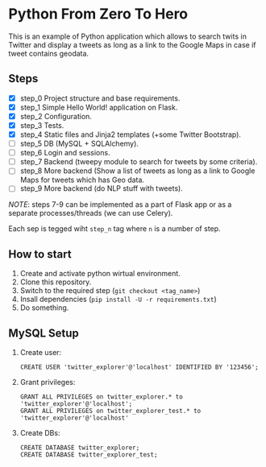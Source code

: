 Python From Zero To Hero
=========================

This is an example of Python application which allows to search twits in Twitter and display a tweets as long as a link to the Google Maps in case if tweet contains geodata.


Steps
-----
- [x] step_0 Project structure and base requirements.
- [x] step_1 Simple Hello World! application on Flask. 
- [x] step_2 Configuration.
- [x] step_3 Tests.
- [x] step_4 Static files and Jinja2 templates (+some Twitter Bootstrap).
- [ ] step_5 DB (MySQL + SQLAlchemy).
- [ ] step_6 Login and sessions.
- [ ] step_7 Backend (tweepy module to search for tweets by some criteria).
- [ ] step_8 More backend (Show a list of tweets as long as a link to Google Maps for tweets which has Geo data.
- [ ] step_9 More backend (do NLP stuff with tweets).

*NOTE*: steps 7-9 can be implemented as a part of Flask app or as a separate
processes/threads (we can use Celery).

Each sep is tegged wiht ``step_n`` tag where `n` is a number of step.

How to start
------------
1. Create and activate python wirtual environment.
2. Clone this repository.
3. Switch to the required step (``git checkout <tag_name>``)
4. Insall dependencies (``pip install -U -r requirements.txt``)
5. Do something.

MySQL Setup
-----------
1. Create user:
   ```
   CREATE USER 'twitter_explorer'@'localhost' IDENTIFIED BY '123456';
   ```
   
2. Grant privileges:
   ```   
   GRANT ALL PRIVILEGES on twitter_explorer.* to 'twitter_explorer'@'localhost';
   GRANT ALL PRIVILEGES on twitter_explorer_test.* to 'twitter_explorer'@'localhost'
   ```   
   
3. Create DBs:
   ```   
   CREATE DATABASE twitter_explorer; 
   CREATE DATABASE twitter_explorer_test;
   ```
